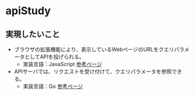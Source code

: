 # apiStudy
## 実現したいこと
* ブラウザの拡張機能により、表示しているWebページのURLをクエリパラメータとしてAPIを投げられる。
  * 実装言語：JavaScript  [参考ページ](https://developer.mozilla.org/ja/docs/Mozilla/Add-ons/WebExtensions/Your_first_WebExtension)
* APIサーバでは、リクエストを受け付けて、クエリパラメータを参照できる。
  * 実装言語：Go [参考ページ](https://qiita.com/entaku0818/items/c29add790718c215381e)
